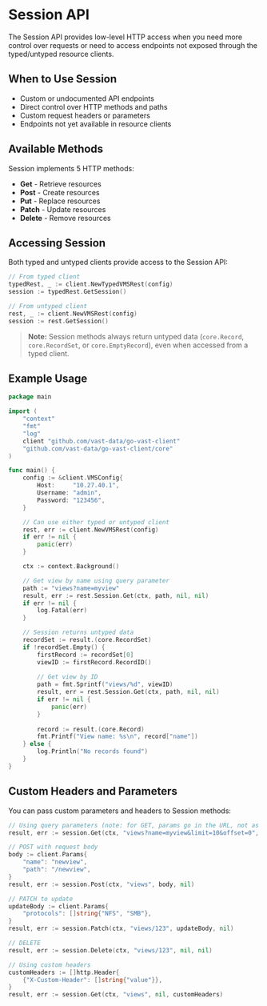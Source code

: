 # Session API

The Session API provides low-level HTTP access when you need more control over requests or need to access endpoints not exposed through the typed/untyped resource clients.

## When to Use Session

- Custom or undocumented API endpoints
- Direct control over HTTP methods and paths
- Custom request headers or parameters
- Endpoints not yet available in resource clients

## Available Methods

Session implements 5 HTTP methods:

- **Get** - Retrieve resources
- **Post** - Create resources
- **Put** - Replace resources
- **Patch** - Update resources
- **Delete** - Remove resources

## Accessing Session

Both typed and untyped clients provide access to the Session API:

```go
// From typed client
typedRest, _ := client.NewTypedVMSRest(config)
session := typedRest.GetSession()

// From untyped client
rest, _ := client.NewVMSRest(config)
session := rest.GetSession()
```

> **Note:** Session methods always return untyped data (`core.Record`, `core.RecordSet`, or `core.EmptyRecord`), even when accessed from a typed client.

## Example Usage

```go
package main

import (
    "context"
    "fmt"
    "log"
    client "github.com/vast-data/go-vast-client"
    "github.com/vast-data/go-vast-client/core"
)

func main() {
    config := &client.VMSConfig{
        Host:     "10.27.40.1",
        Username: "admin",
        Password: "123456",
    }

    // Can use either typed or untyped client
    rest, err := client.NewVMSRest(config)
    if err != nil {
        panic(err)
    }

    ctx := context.Background()

    // Get view by name using query parameter
    path := "views?name=myview"
    result, err := rest.Session.Get(ctx, path, nil, nil)
    if err != nil {
        log.Fatal(err)
    }

    // Session returns untyped data
    recordSet := result.(core.RecordSet)
    if !recordSet.Empty() {
        firstRecord := recordSet[0]
        viewID := firstRecord.RecordID()
        
        // Get view by ID
        path = fmt.Sprintf("views/%d", viewID)
        result, err = rest.Session.Get(ctx, path, nil, nil)
        if err != nil {
            panic(err)
        }
        
        record := result.(core.Record)
        fmt.Printf("View name: %s\n", record["name"])
    } else {
        log.Println("No records found")
    }
}
```

## Custom Headers and Parameters

You can pass custom parameters and headers to Session methods:

```go
// Using query parameters (note: for GET, params go in the URL, not as separate arg)
result, err := session.Get(ctx, "views?name=myview&limit=10&offset=0", nil, nil)

// POST with request body
body := client.Params{
    "name": "newview",
    "path": "/newview",
}
result, err := session.Post(ctx, "views", body, nil)

// PATCH to update
updateBody := client.Params{
    "protocols": []string{"NFS", "SMB"},
}
result, err := session.Patch(ctx, "views/123", updateBody, nil)

// DELETE
result, err := session.Delete(ctx, "views/123", nil, nil)

// Using custom headers
customHeaders := []http.Header{
    {"X-Custom-Header": []string{"value"}},
}
result, err := session.Get(ctx, "views", nil, customHeaders)
```
